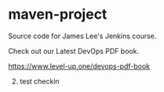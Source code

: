 # maven-project
Source code for James Lee's Jenkins course.

Check out our Latest DevOps PDF book.

https://www.level-up.one/devops-pdf-book

2. test checkin
